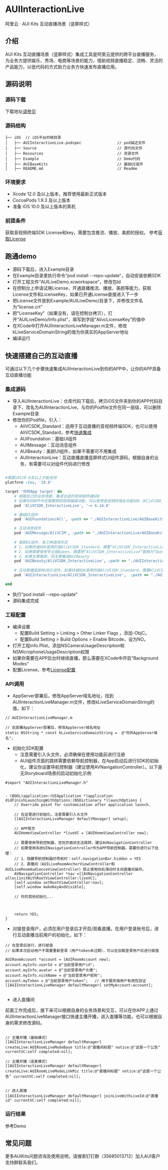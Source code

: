 # AUIInteractionLive
阿里云 · AUI Kits 互动直播场景（竖屏样式）

## 介绍
AUI Kits 互动直播场景（竖屏样式）集成工具是阿里云提供的跨平台直播服务，为业务方提供娱乐、秀场、电商等场景的能力，借助视频直播稳定、流畅、灵活的产品能力，以低代码的方式助力业务方快速发布直播应用。


## 源码说明

### 源码下载
下载地址[请参见](https://github.com/MediaBox-AUIKits/AUIInteractionLive/tree/main/iOS)

### 源码结构
```
├── iOS  // iOS平台的根目录
│   ├── AUIInteractionLive.podspec                // pod描述文件
│   ├── Source                                    // 源代码文件
│   ├── Resources                                 // 资源文件
│   ├── Example                                   // Demo代码
│   ├── AUIBaseKits                               // 基础UI组件   
│   ├── README.md                                 // Readme  

```

### 环境要求
- Xcode 12.0 及以上版本，推荐使用最新正式版本
- CocoaPods 1.9.3 及以上版本
- 准备 iOS 10.0 及以上版本的真机

### 前提条件
获取音视频终端SDK License和key，需要包含推流、播放、美颜的授权。
参考[获取License](https://help.aliyun.com/document_detail/438207.html)


## 跑通demo

- 源码下载后，进入Example目录
- 在Example目录里执行命令“pod install  --repo-update”，自动安装依赖SDK
- 打开工程文件“AUILiveDemo.xcworkspace”，修改包Id
- 在控制台上申请试用License，开通直播推流、播放、美颜等能力，获取License文件和LicenseKey，如果已开通License直接进入下一步
- 把License文件放到Example/AUILiveDemo/目录下，并修改文件名为“license.crt”
- 把“LicenseKey”（如果没有，请在控制台拷贝），打开“AUILiveDemo/Info.plist”，填写到字段“AlivcLicenseKey”的值中
- 在XCode中打开AUIInteractionLiveManager.m文件，修改kLiveServiceDomainString的值为你真实的AppServer地址
- 编译运行


## 快速搭建自己的互动直播
可通过以下几个步骤快速集成AUIInteractionLive到你的APP中，让你的APP具备互动直播功能

### 集成源码
- 导入AUIInteractionLive：仓库代码下载后，拷贝iOS文件夹到你的APP代码目录下，改名为AUIInteractionLive，与你的Podfile文件在同一层级，可以删除Example目录
- 修改你的Podfile，引入：
  - AliVCSDK_Standard：适用于互动直播的音视频终端SDK，也可以使用AliVCSDK_Standard，参考[快速集成](https://help.aliyun.com/document_detail/2412571.htm)
  - AUIFoundation：基础UI组件
  - AUIMessage：互动消息组件
  - AUIBeauty：美颜UI组件，如果不需要可不用集成  
  - AUIInteractionLive：互动直播直播竖屏样式UI组件源码，根据自身的业务，有需要可以对组件代码进行修改
```ruby

#需要iOS10.0及以上才能支持
platform :ios, '10.0'

target '你的App target' do
    # 根据自己的业务场景，集成合适的音视频终端SDK
    # 如果你的APP中还需要频短视频编辑功能，可以使用音视频终端全功能SDK（AliVCSDK_Standard），可以把本文件中的所有AliVCSDK_InteractiveLive替换为AliVCSDK_Standard
    pod 'AliVCSDK_InteractiveLive', '~> 6.14.0'

    # 基础UI组件
    pod 'AUIFoundation/All', :path => "./AUIInteractionLive/AUIBaseKits/AUIFoundation/"

    # 互动消息组件
    pod 'AUIMessage/AliVCIM', :path => "./AUIInteractionLive/AUIBaseKits/AUIMessage/"
    
    # 美颜UI组件，有三种选择形式
    # 1、如果终端SDK使用的是AliVCSDK_Standard，需要“AliVCSDK_InteractiveLive”替换为“AliVCSDK_Standard”
    # 2、如果需要使用专业版Queen，需要把“AliVCSDK_InteractiveLive”替换为“Queen”
    # 3、如果无需美颜，则无需集成AUIBeauty
    pod 'AUIBeauty/AliVCSDK_InteractiveLive', :path => "./AUIInteractionLive/AUIBaseKits/AUIBeauty/"
    
    # 互动直播竖屏样式UI组件，如果终端SDK使用的是AliVCSDK_Standard，需要AliVCSDK_InteractiveLive替换为AliVCSDK_Standard
    pod 'AUIInteractionLive/AliVCSDK_InteractiveLive',  :path => "./AUIInteractionLive/"

end
```
- 执行“pod install --repo-update”
- 源码集成完成

### 工程配置
- 编译设置
  - 配置Build Setting > Linking > Other Linker Flags ，添加-ObjC。
  - 配置Build Setting > Build Options > Enable Bitcode，设为NO。
- 打开工程info.Plist，添加NSCameraUsageDescription和NSMicrophoneUsageDescription权限
- 如果你需要在APP后台时继续直播，那么需要在XCode中开启“Background Modes”
- 配置License，参考[License配置](https://help.aliyun.com/document_detail/2412571.html)


### API调用
- AppServer部署后，修改AppServer域名地址，找到AUIInteractionLiveManager.m文件，修改kLiveServiceDomainString的值，如下：
```ObjC
// AUIInteractionLiveManager.m

// 在部署AppServer部署后，修改AppServer域名地址
static NSString * const kLiveServiceDomainString =  @"你的AppServer域名";
```

- 初始化SDK配置
  - 注意需要引入头文件，必须确保在使用功能前进行注册
  - AUI组件页面的跳转需要依赖导航控制器，在App启动后进行SDK的初始化，建议你设置导航控制器（建议使用AVNavigationController）。以下是无Storyboard场景的启动初始化示例
```ObjC
#import "AUIInteractionLiveManager.h"


- (BOOL)application:(UIApplication *)application didFinishLaunchingWithOptions:(NSDictionary *)launchOptions {
    // Override point for customization after application launch.

    // 在这里进行初始化，注意需要引入头文件
    [[AUIInteractionLiveManager defaultManager] setup];

    // APP首页
    AUIHomeViewController *liveVC = [AUIHomeViewController new];

    // 需要使用导航控制器，否则页面间无法跳转，建议AVNavigationController
    // 如果使用系统UINavigationController作为APP导航控制器，需要你进行以下处理：
    // 1、隐藏导航控制器的导航栏：self.navigationBar.hidden = YES
    // 2、直播间（AUILiveRoomAnchorViewController和AUILiveRoomAudienceViewController）禁止使用向右滑动时关闭直播间操作。
    AVNavigationController *nav =[[AVNavigationController alloc]initWithRootViewController:liveVC];
    [self.window setRootViewController:nav];
    [self.window makeKeyAndVisible];

    // 你的其他初始化...


    
    return YES;
}
```

- 对接登录用户，必须在用户登录后才开启/观看直播，在用户登录账号后，进行互动直播当前用户的初始化，如下：
``` ObjC
// 在登录后进行，进行赋值
// 如果本次启动用户不需要重新登录（用户token未过期），可以在加载登录用户后进行赋值

AUIRoomAccount *account = [AUIRoomAccount new];
account.myInfo.userId = @"当前登录用户id";
account.myInfo.avatar = @"当前登录用户头像";
account.myInfo.nickName = @"当前登录用户昵称";
account.myToken = @"当前登录用户token";   // 用于服务端用户有效性验证
[[AUIInteractionLiveManager defaultManager] setMyAccount:account];


```

- 进入直播间

前面工作完成后，接下来可以根据自身的业务场景和交互，可以在你APP上通过AUIInteractionLiveManager接口快速主播开播，进入直播等功能，也可以根据自身的需求修改源码。
``` ObjC

// 主播开播（基础模式）
[[AUIInteractionLiveManager defaultManager] createLive:AUIRoomLiveModeBase title:@"直播间标题" notice:@"这是一个公告" currentVC:self completed:nil];

// 主播开播（连麦模式）
[[AUIInteractionLiveManager defaultManager] createLive:AUIRoomLiveModeLinkMic title:@"直播间标题" notice:@"这是一个公告" currentVC:self completed:nil];


// 进入直播
[[AUIInteractionLiveManager defaultManager] joinLiveWithLiveId:@"直播id" currentVC:self completed:nil];
```

### 运行结果
参考Demo

## 常见问题
更多AUIKits问题咨询及使用说明，请搜索钉钉群（35685013712）加入AUI客户支持群联系我们。
